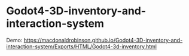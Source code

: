 # Godot4-3D-inventory-and-interaction-system

Demo: https://macdonaldrobinson.github.io/Godot4-3D-inventory-and-interaction-system/Exports/HTML/Godot4-3d-inventory.html
